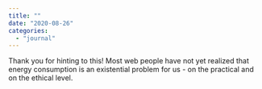 ```yaml
---
title: ""
date: "2020-08-26"
categories: 
  - "journal"
---
```


Thank you for hinting to this! Most web people have not yet realized that energy consumption is an existential problem for us - on the practical and on the ethical level.
